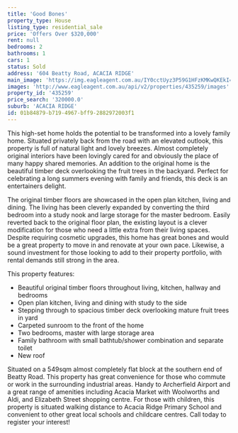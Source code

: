 ```yaml
---
title: 'Good Bones'
property_type: House
listing_type: residential_sale
price: 'Offers Over $320,000'
rent: null
bedrooms: 2
bathrooms: 1
cars: 1
status: Sold
address: '604 Beatty Road, ACACIA RIDGE'
main_image: 'https://img.eagleagent.com.au/IY0cctUyz3P59G1HFzKMKwQKEkI=/1280x854/smart/https://s3-us-west-2.amazonaws.com/eagleagent-orig/images/6822348/129681786-image-M.jpg'
images: 'http://www.eagleagent.com.au/api/v2/properties/435259/images'
property_id: '435259'
price_search: '320000.0'
suburb: 'ACACIA RIDGE'
id: 01b84879-b719-4967-bff9-2882972003f1
---
```

This high-set home holds the potential to be transformed into a lovely family home. Situated privately back from the road with an elevated outlook, this property is full of natural light and lovely breezes. Almost completely original interiors have been lovingly cared for and obviously the place of many happy shared memories. An addition to the original home is the beautiful timber deck overlooking the fruit trees in the backyard. Perfect for celebrating a long summers evening with family and friends, this deck is an entertainers delight.

The original timber floors are showcased in the open plan kitchen, living and dining. The living has been cleverly expanded by converting the third bedroom into a study nook and large storage for the master bedroom. Easily reverted back to the original floor plan, the existing layout is a clever modification for those who need a little extra from their living spaces. Despite requiring cosmetic upgrades, this home has great bones and would be a great property to move in and renovate at your own pace. Likewise, a sound investment for those looking to add to their property portfolio, with rental demands still strong in the area.

This property features:

*  Beautiful original timber floors throughout living, kitchen, hallway and bedrooms
*  Open plan kitchen, living and dining with study to the side
*  Stepping through to spacious timber deck overlooking mature fruit trees in yard
*  Carpeted sunroom to the front of the home
*  Two bedrooms, master with large storage area
*  Family bathroom with small bathtub/shower combination and separate toilet
*  New roof

Situated on a 549sqm almost completely flat block at the southern end of Beatty Road. This property has great convenience for those who commute or work in the surrounding industrial areas. Handy to Archerfield Airport and a great range of amenities including Acacia Market with Woolworths and Aldi, and Elizabeth Street shopping centre. For those with children, this property is situated walking distance to Acacia Ridge Primary School and convenient to other great local schools and childcare centres. Call today to register your interest!